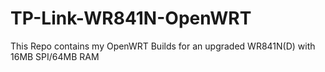 # TP-Link-WR841N-OpenWRT
This Repo contains my OpenWRT Builds for an upgraded WR841N(D) with 16MB SPI/64MB RAM

